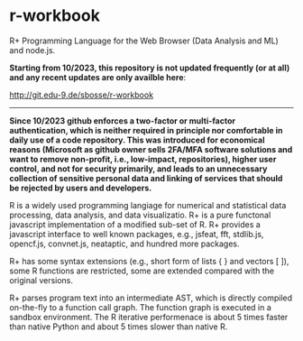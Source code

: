 # r-workbook

R+ Programming Language for the Web Browser (Data Analysis and ML) and node.js.

**Starting from 10/2023, this repository is not updated frequently (or at all) and any recent updates are only availble here**:

http://git.edu-9.de/sbosse/r-workbook

---

**Since 10/2023 github enforces a two-factor or multi-factor authentication, which is neither required in principle nor comfortable in daily use of a code repository. This was introduced for economical reasons (Microsoft as github owner sells 2FA/MFA software solutions and want to remove non-profit, i.e., low-impact, repositories), higher user control, and not for security primarily, and leads to an unnecessary collection of sensitive personal data and linking of services that should be rejected by users and developers.**



R is a widely used programming langiage for numerical and statistical data processing, data analysis, and data visualizatio. R+ is a pure functonal javascript implementation of a modified sub-set of R. R+ provides a javascript interface to well known packages, e.g., jsfeat, fft, stdlib.js, opencf.js, convnet.js, neataptic, and hundred more packages.

R+ has some syntax extensions (e.g., short form of lists { } and vectors [ ]), some R functions are restricted, some are extended compared with the original versions.

R+ parses program text into an intermediate AST, which is directly compiled on-the-fly to a function call graph. The function graph is executed in a sandbox environment. The R iterative performenace is about 5 times faster than native Python and about 5 times slower than native R.
